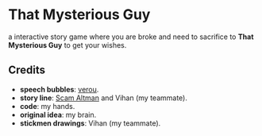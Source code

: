 # That Mysterious Guy

a interactive story game where you are broke and need to sacrifice to **That Mysterious Guy** to get your wishes.

## Credits

- **speech bubbles**: [verou](https://projects.verou.me/bubbly/).
- **story line**: [Scam Altman](https://chatgpt.com/) and Vihan (my teammate).
- **code**: my hands.
- **original idea**: my brain.
- **stickmen drawings**: Vihan (my teammate).